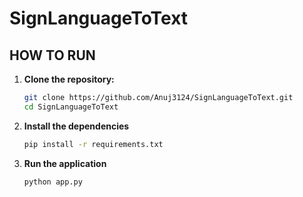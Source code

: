 # SignLanguageToText

## HOW TO RUN
1. **Clone the repository:**

   ```bash
   git clone https://github.com/Anuj3124/SignLanguageToText.git
   cd SignLanguageToText
   ```

2. **Install the dependencies**

   ```bash
   pip install -r requirements.txt
   ```

3. **Run the application**

   ```bash
   python app.py
   ```
   
